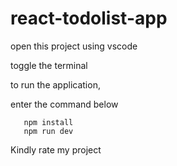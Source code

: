 # react-todolist-app
open this project using vscode

toggle the terminal

to run the application, 

enter the command below

       npm install
       npm run dev
       
 Kindly rate my project
